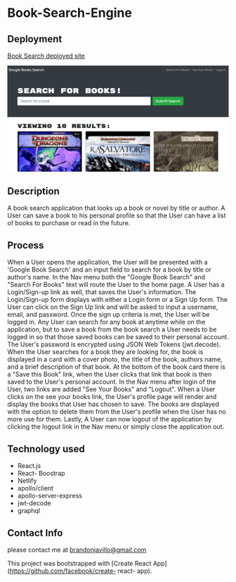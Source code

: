 # Book-Search-Engine


## Deployment

[Book Search deployed site](https://kryptik-book-search.herokuapp.com/)

<img src="./client/public/img/cover.PNG" alt="Book Search" />



## Description

A book search application that looks up a book or novel by title or author.  A User can save a book to his personal profile so that the User can have a list of books to purchase or read in the future.

## Process

When a User opens the application, the User will be presented with a 'Google Book Search' and an input field to search for a book by title or author's name.  In the Nav menu both the "Google Book Search" and "Search For Books" text will route the User to the home page.  A User has a Login/Sign-up link as well, that saves the User's information.  The Login/Sign-up form displays with either a Login form or a Sign Up form.  The User can click on the Sign Up link and will be asked to input a username, email, and password.  Once the sign up criteria is met, the User will be logged in.  Any User can search for any book at anytime while on the application, but to save a book from the book search a User needs to be logged in so that those saved books can be saved to their personal account.  The User's password is encrypted using JSON Web Tokens (jwt.decode).  When the User searches for a book they are looking for, the book is displayed in a card with a cover photo, the title of the book, authors name, and a brief description of that book.  At the bottom of the book card there is a "Save this Book" link, when the User clicks that link that book is then saved to the User's personal account.  In the Nav menu after login of the User, two links are added "See Your Books" and "Logout".  When a User clicks on the see your books link, the User's profile page will render and display the books that User has chosen to save.  The books are displayed with the option to delete them from the User's profile when the User has no more use for them.  Lastly, A User can now logout of the application by clicking the logout link in the Nav menu or simply close the application out.

    


## Technology used

-  React.js
-  React- Boostrap
-  Netlify 
-  apollo/client
-  apollo-server-express
-  jwt-decode
-  graphql




## Contact Info

please contact me at [brandonjavillo@gmail.com](mail.google.com)

This project was bootstrapped with [Create React App](https://github.com/facebook/create- react- app).

